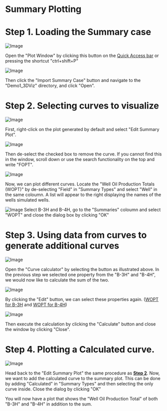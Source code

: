 # Summary Plotting

# Step 1. Loading the Summary case

![Image](./Resources/Pictures/open_plotting_window.png)

Open the "Plot Window" by clicking this button on the [Quick Access bar](../graphical-user-interface/graphical-user-interface.md#quick-access-buttons) or pressing the shortcut "ctrl+shift+P"

![Image](./Resources/Pictures/import_summary_case.png)

Then click the "Import Summary Case" button and navigate to the "Demo1_3DViz" directory, and click "Open".

# Step 2. Selecting curves to visualize

![Image](./Resources/Pictures/edit_summary_plot.png)

First, right-click on the plot generated by default and select "Edit Summary Plot".

![Image](./Resources/Pictures/uncheck_FOPT.png)

Then de-select the checked box to remove the curve. If you cannot find this in the window, scroll down or use the search functionality on the top and write "FOPT".

![Image](./Resources/Pictures/select_well.png)

Now, we can plot different curves. Locate the "Well Oil Production Totals (WOPT)" by de-selecting "Field" in "Summary Types" and select "Well" in the same coloumn. A list will appear to the right displaying the names of the wells simulated wells. 

![Image](./Resources/Pictures/select_wells.png)
Select B-3H and B-4H, go to the "Summaries" coloumn and select "WOPT" and close the dialog box by clicking "OK"

# Step 3. Using data from curves to generate additional curves

![Image](./Resources/Pictures/curve_calculator.png)

Open the "Curve calculator" by selecting the button as illustrated above. In the previous step we selected one property from the "B-3H" and "B-4H", we would now like to calculate the sum of the two.

![Image](./Resources/Pictures/edit_buttons.png)

By clicking the "Edit" button, we can select these properties again. ([WOPT for B-3H](./Resources/Pictures/well_1.png) and [WOPT for B-4H](./Resources/Pictures/well_2.png))

![Image](./Resources/Pictures/calculate.png)

Then execute the calculation by clicking the "Calculate" button and close the window by clicking "Close".

# Step 4. Plotting a Calculated curve.

![Image](./Resources/Pictures/add_calculated.png)

Head back to the "Edit Summary Plot" the same procedure as [**Step 2**](#step-2.-selecting-curves-to-visualize). Now, we want to add the calculated curve to the summary plot. This can be done by adding "Calculated" in "Summary Types" and then selecting the only curve inside. Close the dialog by clicking "OK"

You will now have a plot that shows the "Well Oil Production Total" of both "B-3H" and "B-4H" in addition to the sum.



